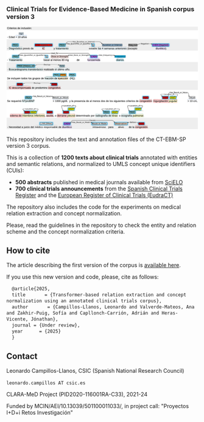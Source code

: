 ### Clinical Trials for Evidence-Based Medicine in Spanish corpus version 3 

![screenshot](annot_rels_sample.png)

This repository includes the text and annotation files of the CT-EBM-SP version 3 corpus.

This is a collection of __1200 texts about clinical trials__ annotated with entities and semantic relations, and normalized to UMLS concept unique identifiers (CUIs):
- __500 abstracts__ published in medical journals available from [SciELO](https://scielo.org/es/)
- __700 clinical trials announcements__ from the [Spanish Clinical Trials Register](https://reec.aemps.es) and the [European Register of Clinical Trials (EudraCT)]([https://scielo.org/es/](https://www.clinicaltrialsregister.eu))

The repository also includes the code for the experiments on medical relation extraction and concept normalization.

Please, read the guidelines in the repository to check the entity and relation scheme and the concept normalization criteria.

## How to cite
The article describing the first version of the corpus is [available here](https://bmcmedinformdecismak.biomedcentral.com/articles/10.1186/s12911-021-01395-z).

If you use this new version and code, please, cite as follows:

```
  @article{2025,   
  title       = {Transformer-based relation extraction and concept normalization using an annotated clinical trials corpus},  
  author       = {Campillos-Llanos, Leonardo and Valverde-Mateos, Ana and Zakhir-Puig, Sofía and Capllonch-Carrión, Adrián and Heras-Vicente, Jónathan},   
  journal = {Under review},
  year      = {2025}
  }
```


## Contact

Leonardo Campillos-Llanos, CSIC (Spanish National Research Council)

```leonardo.campillos AT csic.es```


CLARA-MeD Project (PID2020-116001RA-C33), 2021-24

Funded by MCIN/AEI/10.13039/501100011033/, in project call: "Proyectos I+D+i Retos Investigación"

